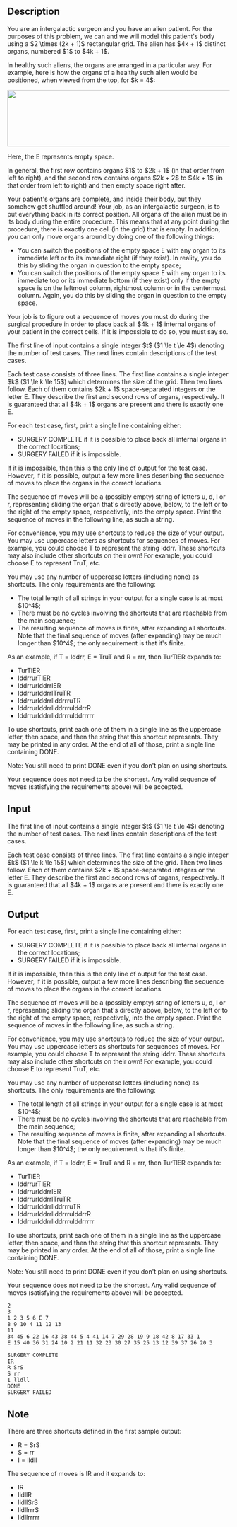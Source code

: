 ## Description

<div><p>You are an intergalactic surgeon and you have an alien patient. For the purposes of this problem, we can and we will model this patient's body using a $2 \times (2k + 1)$ rectangular grid. The alien has $4k + 1$ distinct organs, numbered $1$ to $4k + 1$.</p><p>In healthy such aliens, the organs are arranged in a particular way. For example, here is how the organs of a healthy such alien would be positioned, when viewed from the top, for $k = 4$:</p><center> <img class="tex-graphics" height="128px" src="file://i1FGfZQK.png" style="max-width: 100.0%;max-height: 100.0%;" width="643px"> </center><p>Here, the <span class="tex-font-style-tt">E</span> represents empty space. </p><p>In general, the first row contains organs $1$ to $2k + 1$ (in that order from left to right), and the second row contains organs $2k + 2$ to $4k + 1$ (in that order from left to right) and then empty space right after. </p><p>Your patient's organs are complete, and inside their body, but they somehow got shuffled around! Your job, as an intergalactic surgeon, is to put everything back in its correct position. All organs of the alien must be in its body during the entire procedure. This means that at any point during the procedure, there is exactly one cell (in the grid) that is empty. In addition, you can only move organs around by doing one of the following things:</p><ul> <li> You can switch the positions of the empty space <span class="tex-font-style-tt">E</span> with any organ to its immediate left or to its immediate right (if they exist). In reality, you do this by sliding the organ in question to the empty space; </li><li> You can switch the positions of the empty space <span class="tex-font-style-tt">E</span> with any organ to its immediate top or its immediate bottom (if they exist) <span class="tex-font-style-underline">only if</span> the empty space is on the <span class="tex-font-style-underline">leftmost</span> column, <span class="tex-font-style-underline">rightmost</span> column or in the <span class="tex-font-style-underline">centermost</span> column. Again, you do this by sliding the organ in question to the empty space. </li></ul><p>Your job is to figure out a sequence of moves you must do during the surgical procedure in order to place back all $4k + 1$ internal organs of your patient in the correct cells. If it is impossible to do so, you must say so.</p></div><div class="input-specification"><p>The first line of input contains a single integer $t$ ($1 \le t \le 4$) denoting the number of test cases. The next lines contain descriptions of the test cases.</p><p>Each test case consists of three lines. The first line contains a single integer $k$ ($1 \le k \le 15$) which determines the size of the grid. Then two lines follow. Each of them contains $2k + 1$ space-separated integers or the letter <span class="tex-font-style-tt">E</span>. They describe the first and second rows of organs, respectively. It is guaranteed that all $4k + 1$ organs are present and there is exactly one <span class="tex-font-style-tt">E</span>.</p></div><div class="output-specification"><p>For each test case, first, print a single line containing either:</p><ul> <li> <span class="tex-font-style-tt">SURGERY COMPLETE</span> if it is possible to place back all internal organs in the correct locations; </li><li> <span class="tex-font-style-tt">SURGERY FAILED</span> if it is impossible. </li></ul><p>If it is impossible, then this is the only line of output for the test case. However, if it is possible, output a few more lines describing the sequence of moves to place the organs in the correct locations. </p><p>The sequence of moves will be a (possibly empty) string of letters <span class="tex-font-style-tt">u</span>, <span class="tex-font-style-tt">d</span>, <span class="tex-font-style-tt">l</span> or <span class="tex-font-style-tt">r</span>, representing sliding the organ that's directly above, below, to the left or to the right of the empty space, respectively, into the empty space. Print the sequence of moves in the following line, as such a string. </p><p>For convenience, you may use <span class="tex-font-style-bf">shortcuts</span> to reduce the size of your output. You may use uppercase letters as shortcuts for sequences of moves. For example, you could choose <span class="tex-font-style-tt">T</span> to represent the string <span class="tex-font-style-tt">lddrr</span>. These shortcuts may also include other shortcuts on their own! For example, you could choose <span class="tex-font-style-tt">E</span> to represent <span class="tex-font-style-tt">TruT</span>, etc.</p><p>You may use any number of uppercase letters (including none) as shortcuts. The only requirements are the following:</p><ul> <li> The total length of all strings in your output for a single case is at most $10^4$; </li><li> There must be no cycles involving the shortcuts that are reachable from the main sequence; </li><li> The resulting sequence of moves is finite, after expanding all shortcuts. Note that the final sequence of moves (after expanding) may be much longer than $10^4$; the only requirement is that it's finite. </li></ul><p>As an example, if <span class="tex-font-style-tt">T = lddrr</span>, <span class="tex-font-style-tt">E = TruT</span> and <span class="tex-font-style-tt">R = rrr</span>, then <span class="tex-font-style-tt">TurTlER</span> expands to:</p><ul> <li> <span class="tex-font-style-tt">TurTlER</span> </li><li> <span class="tex-font-style-tt"><span class="tex-font-style-bf">lddrr</span>urTlER</span> </li><li> <span class="tex-font-style-tt">lddrrur<span class="tex-font-style-bf">lddrr</span>lER</span> </li><li> <span class="tex-font-style-tt">lddrrurlddrrl<span class="tex-font-style-bf">TruT</span>R</span> </li><li> <span class="tex-font-style-tt">lddrrurlddrrl<span class="tex-font-style-bf">lddrr</span>ruTR</span> </li><li> <span class="tex-font-style-tt">lddrrurlddrrllddrrru<span class="tex-font-style-bf">lddrr</span>R</span> </li><li> <span class="tex-font-style-tt">lddrrurlddrrllddrrrulddrr<span class="tex-font-style-bf">rrr</span></span> </li></ul><p>To use shortcuts, print each one of them in a single line as the uppercase letter, then space, and then the string that this shortcut represents. They may be printed in any order. At the end of all of those, print a single line containing <span class="tex-font-style-tt">DONE</span>. </p><p><span class="tex-font-style-bf">Note:</span> You still need to print <span class="tex-font-style-tt">DONE</span> even if you don't plan on using shortcuts.</p><p>Your sequence does not need to be the shortest. Any valid sequence of moves (satisfying the requirements above) will be accepted.</p></div>

## Input

<p>The first line of input contains a single integer $t$ ($1 \le t \le 4$) denoting the number of test cases. The next lines contain descriptions of the test cases.</p><p>Each test case consists of three lines. The first line contains a single integer $k$ ($1 \le k \le 15$) which determines the size of the grid. Then two lines follow. Each of them contains $2k + 1$ space-separated integers or the letter <span class="tex-font-style-tt">E</span>. They describe the first and second rows of organs, respectively. It is guaranteed that all $4k + 1$ organs are present and there is exactly one <span class="tex-font-style-tt">E</span>.</p>

## Output

<p>For each test case, first, print a single line containing either:</p><ul> <li> <span class="tex-font-style-tt">SURGERY COMPLETE</span> if it is possible to place back all internal organs in the correct locations; </li><li> <span class="tex-font-style-tt">SURGERY FAILED</span> if it is impossible. </li></ul><p>If it is impossible, then this is the only line of output for the test case. However, if it is possible, output a few more lines describing the sequence of moves to place the organs in the correct locations. </p><p>The sequence of moves will be a (possibly empty) string of letters <span class="tex-font-style-tt">u</span>, <span class="tex-font-style-tt">d</span>, <span class="tex-font-style-tt">l</span> or <span class="tex-font-style-tt">r</span>, representing sliding the organ that's directly above, below, to the left or to the right of the empty space, respectively, into the empty space. Print the sequence of moves in the following line, as such a string. </p><p>For convenience, you may use <span class="tex-font-style-bf">shortcuts</span> to reduce the size of your output. You may use uppercase letters as shortcuts for sequences of moves. For example, you could choose <span class="tex-font-style-tt">T</span> to represent the string <span class="tex-font-style-tt">lddrr</span>. These shortcuts may also include other shortcuts on their own! For example, you could choose <span class="tex-font-style-tt">E</span> to represent <span class="tex-font-style-tt">TruT</span>, etc.</p><p>You may use any number of uppercase letters (including none) as shortcuts. The only requirements are the following:</p><ul> <li> The total length of all strings in your output for a single case is at most $10^4$; </li><li> There must be no cycles involving the shortcuts that are reachable from the main sequence; </li><li> The resulting sequence of moves is finite, after expanding all shortcuts. Note that the final sequence of moves (after expanding) may be much longer than $10^4$; the only requirement is that it's finite. </li></ul><p>As an example, if <span class="tex-font-style-tt">T = lddrr</span>, <span class="tex-font-style-tt">E = TruT</span> and <span class="tex-font-style-tt">R = rrr</span>, then <span class="tex-font-style-tt">TurTlER</span> expands to:</p><ul> <li> <span class="tex-font-style-tt">TurTlER</span> </li><li> <span class="tex-font-style-tt"><span class="tex-font-style-bf">lddrr</span>urTlER</span> </li><li> <span class="tex-font-style-tt">lddrrur<span class="tex-font-style-bf">lddrr</span>lER</span> </li><li> <span class="tex-font-style-tt">lddrrurlddrrl<span class="tex-font-style-bf">TruT</span>R</span> </li><li> <span class="tex-font-style-tt">lddrrurlddrrl<span class="tex-font-style-bf">lddrr</span>ruTR</span> </li><li> <span class="tex-font-style-tt">lddrrurlddrrllddrrru<span class="tex-font-style-bf">lddrr</span>R</span> </li><li> <span class="tex-font-style-tt">lddrrurlddrrllddrrrulddrr<span class="tex-font-style-bf">rrr</span></span> </li></ul><p>To use shortcuts, print each one of them in a single line as the uppercase letter, then space, and then the string that this shortcut represents. They may be printed in any order. At the end of all of those, print a single line containing <span class="tex-font-style-tt">DONE</span>. </p><p><span class="tex-font-style-bf">Note:</span> You still need to print <span class="tex-font-style-tt">DONE</span> even if you don't plan on using shortcuts.</p><p>Your sequence does not need to be the shortest. Any valid sequence of moves (satisfying the requirements above) will be accepted.</p>





```input1
2
3
1 2 3 5 6 E 7
8 9 10 4 11 12 13
11
34 45 6 22 16 43 38 44 5 4 41 14 7 29 28 19 9 18 42 8 17 33 1
E 15 40 36 31 24 10 2 21 11 32 23 30 27 35 25 13 12 39 37 26 20 3
```




```output1
SURGERY COMPLETE
IR
R SrS
S rr
I lldll
DONE
SURGERY FAILED
```



## Note

<p>There are three shortcuts defined in the first sample output:</p><ul> <li> <span class="tex-font-style-tt">R = SrS</span> </li><li> <span class="tex-font-style-tt">S = rr</span> </li><li> <span class="tex-font-style-tt">I = lldll</span> </li></ul><p>The sequence of moves is <span class="tex-font-style-tt">IR</span> and it expands to:</p><ul> <li> <span class="tex-font-style-tt">IR</span> </li><li> <span class="tex-font-style-tt"><span class="tex-font-style-bf">lldll</span>R</span> </li><li> <span class="tex-font-style-tt">lldll<span class="tex-font-style-bf">SrS</span></span> </li><li> <span class="tex-font-style-tt">lldll<span class="tex-font-style-bf">rr</span>rS</span> </li><li> <span class="tex-font-style-tt">lldllrrr<span class="tex-font-style-bf">rr</span></span> </li></ul>
